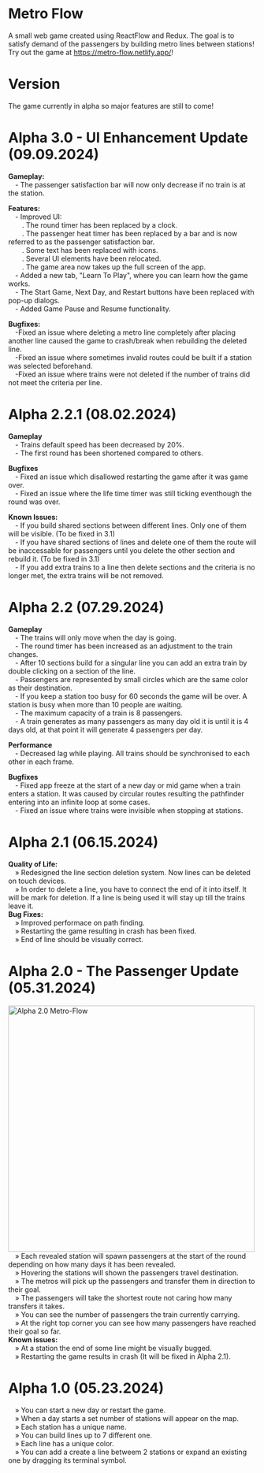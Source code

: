 # Metro Flow

A small web game created using ReactFlow and Redux. The goal is to satisfy demand of the passengers by building metro lines between stations! Try out the game at https://metro-flow.netlify.app/!


# Version

The game currently in alpha so major features are still to come!

# Alpha 3.0 - UI Enhancement Update (09.09.2024)

<strong>Gameplay:</strong><br/>
&emsp;- The passenger satisfaction bar will now only decrease if no train is at the station.<br/>

<strong>Features:</strong><br/>
&emsp;- Improved UI:<br/>
&emsp;&emsp;. The round timer has been replaced by a clock.<br/>
&emsp;&emsp;. The passenger heat timer has been replaced by a bar and is now referred to as the passenger satisfaction bar.<br/>
&emsp;&emsp;. Some text has been replaced with icons.<br/>
&emsp;&emsp;. Several UI elements have been relocated.<br/>
&emsp;&emsp;. The game area now takes up the full screen of the app.<br/>
&emsp;- Added a new tab, "Learn To Play", where you can learn how the game works.<br/>
&emsp;- The Start Game, Next Day, and Restart buttons have been replaced with pop-up dialogs.<br/>
&emsp;- Added Game Pause and Resume functionality.<br/>

<strong>Bugfixes:</strong><br/>
&emsp;-Fixed an issue where deleting a metro line completely after placing another line caused the game to crash/break when rebuilding the deleted line.<br/>
&emsp;-Fixed an issue where sometimes invalid routes could be built if a station was selected beforehand.<br/>
&emsp;-Fixed an issue where trains were not deleted if the number of trains did not meet the criteria per line.<br/>

# Alpha 2.2.1 (08.02.2024)
<strong>Gameplay</strong><br/>
&emsp;- Trains default speed has been decreased by 20%.<br/>
&emsp;- The first round has been shortened compared to others.<br/>

<strong>Bugfixes</strong><br/>
&emsp;- Fixed an issue which disallowed restarting the game after it was game over.<br/>
&emsp;- Fixed an issue where the life time timer was still ticking eventhough the round was over.<br/>

<strong>Known Issues:</strong><br />
&emsp;- If you build shared sections between different lines. Only one of them will be visible. (To be fixed in 3.1)<br/>
&emsp;- If you have shared sections of lines and delete one of them the route will be inaccessable for passengers until you delete the other section and rebuild it. (To be fixed in 3.1)<br/>
&emsp;- If you add extra trains to a line then delete sections and the criteria is no longer met, the extra trains will be not removed.<br/>

# Alpha 2.2 (07.29.2024)
<strong>Gameplay</strong><br/>
&emsp;- The trains will only move when the day is going.<br/>
&emsp;- The round timer has been increased as an adjustment to the train changes.<br/>
&emsp;- After 10 sections build for a singular line you can add an extra train by double clicking on a section of the line.<br/>
&emsp;- Passengers are represented by small circles which are the same color as their destination.<br/>
&emsp;- If you keep a station too busy for 60 seconds the game will be over. A station is busy when more than 10 people are waiting.<br/>
&emsp;- The maximum capacity of a train is 8 passengers.<br/>
&emsp;- A train generates as many passengers as many day old it is until it is 4 days old, at that point it will generate 4 passengers per day. <br/>

<strong>Performance</strong><br/>
&emsp;- Decreased lag while playing. All trains should be synchronised to each other in each frame.<br/>

<strong>Bugfixes</strong><br/>
&emsp;- Fixed app freeze at the start of a new day or mid game when a train enters a station. It was caused by circular routes resulting the pathfinder entering into an infinite loop at some cases.<br/>
&emsp;- Fixed an issue where trains were invisible when stopping at stations.<br/>

# Alpha 2.1 (06.15.2024)
<strong>Quality of Life:</strong><br />
&emsp;» Redesigned the line section deletion system. Now lines can be deleted on touch devices.<br />
&emsp;» In order to delete a line, you have to connect the end of it into itself. It will be mark for deletion. If a line is being used it will stay up till the trains leave it.<br />
<strong>Bug Fixes:</strong><br />
&emsp;» Improved performace on path finding.<br />
&emsp;» Restarting the game resulting in crash has been fixed.<br />
&emsp;» End of line should be visually correct.<br />


# Alpha 2.0 - The Passenger Update (05.31.2024)
<img width="500" alt="Alpha 2.0 Metro-Flow" src="https://github.com/tamszod/metro-flow/assets/126774257/448345e4-ffcc-4c2e-813f-9101acb36a13"><br />
&emsp;» Each revealed station will spawn passengers at the start of the round depending on how many days it has been revealed.<br />
&emsp;» Hovering the stations will shown the passengers travel destination.<br />
&emsp;» The metros will pick up the passengers and transfer them in direction to their goal.<br />
&emsp;» The passengers will take the shortest route not caring how many transfers it takes.<br />
&emsp;» You can see the number of passengers the train currently carrying.<br />
&emsp;» At the right top corner you can see how many passengers have reached their goal so far.<br />
<strong>Known issues:</strong><br />
&emsp;» At a station the end of some line might be visually bugged.<br />
&emsp;» Restarting the game results in crash (It will be fixed in Alpha 2.1).<br />


# Alpha 1.0 (05.23.2024)
&emsp;» You can start a new day or restart the game.<br />
&emsp;» When a day starts a set number of stations will appear on the map.<br />
&emsp;» Each station has a unique name.<br />
&emsp;» You can build lines up to 7 different one.<br />
&emsp;» Each line has a unique color.<br />
&emsp;» You can add a create a line betweem 2 stations or expand an existing one by dragging its terminal symbol.<br />
